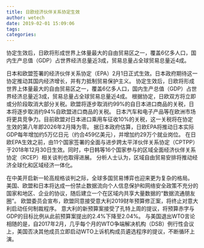 ```yaml
---
title: 日欧经济伙伴关系协定生效
author: wetech
date: 2019-02-01 15:09:06
tags: 
categories: 
---
```

协定生效后，日欧将形成世界上体量最大的自由贸易区之一，覆盖6亿多人口，国内生产总值（GDP）占世界经济总量近3成，贸易总量占全球贸易总量近4成。
<!-- more -->
日本和欧盟签署的经济伙伴关系协定（EPA）2月1日正式生效。日本政府期待这一协定推动其国内经济增长，并有力抵制贸易保护主义。
协定生效后，日欧将形成世界上体量最大的自由贸易区之一，覆盖6亿多人口，国内生产总值（GDP）占世界经济总量近3成，贸易总量占全球贸易总量近4成。
根据协定，日欧双方将立即或分阶段取消大部分关税。欧盟将逐步取消约99%的自日本进口商品的关税，日本将逐步取消约94%自欧盟进口商品的关税。
日本汽车和电子产品等在欧洲市场将更具竞争力。目前欧盟对日本进口乘用车征收10%的关税，这一关税将在协定生效的第八年即2026年2月降为零。
据日本政府估算，日欧EPA将推动日本实际GDP每年增加约5万亿日元（约合459亿美元），并增加约29万个就业岗位。
在日欧EPA生效之前，由11个国家签署的全面与进步跨太平洋伙伴关系协定（CPTPP）于2018年12月30日生效。同时，中日韩等16个国家参与的区域全面经济伙伴关系协定（RCEP）相关谈判也取得进展。
分析人士认为，区域自由贸易安排将推动经济全球化和区域经济一体化。
 
 
在中美开启新一轮高规格谈判之际，全球多国贸易博弈也迎来更为复杂的格局。
美国、欧盟和日本将达成一份禁止数据流向个人信息保护和网络安全政策不充分的国家和地区、企业的协议，随后建立一个在区域内共享大量数据的“数据流通朋友圈”。
欧盟委员会宣布，欧盟同意接受意大利2019财年预算修正案，将终止对意大利启动任何制裁程序。
意大利的新预算案接受了孔特上周的提议，将预算赤字与GDP的目标比例从此前预算案提出的2.4%下降至2.04%。
与美国退出WTO言论相随的是，自2017年2月，几乎每个月的WTO争端解决机构（DSB）例行性会议上，美国否决其他成员立即启动WTO上诉机构成员遴选程序的提议，不断循环上演。
